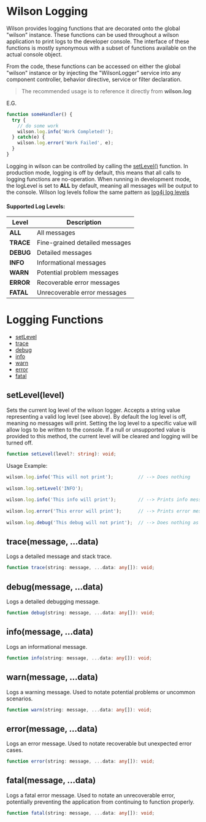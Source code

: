 # Wilson Logging

Wilson provides logging functions that are decorated onto the global "wilson" instance. These functions can be
used throughout a wilson application to print logs to the developer console. The interface of these functions is
mostly synonymous with a subset of functions available on the actual console object.

From the code, these functions can be accessed on either the global "wilson" instance or by injecting the "WilsonLogger"
service into any component controller, behavior directive, service or filter declaration.

> The recommended usage is to reference it directly from **wilson.log**

E.G.
```js
function someHandler() {
  try {
    // do some work
    wilson.log.info('Work Completed!');
  } catch(e) {
    wilson.log.error('Work Failed', e);
  }
}
```

Logging in wilson can be controlled by calling the [setLevel()](#setLevel) function. In production mode, logging is off by
default, this means that all calls to logging functions are no-operation. When running in development mode, the logLevel
is set to **ALL** by default, meaning all messages will be output to the console. Wilson log levels follow the same pattern
as [log4j log levels](https://www.tutorialspoint.com/log4j/log4j_logging_levels.htm)

#### Supported Log Levels:

| Level         | Description                     |
| ----------    | ------------------------------- |
| **ALL**       | All messages                    |
| **TRACE**     | Fine-grained detailed messages  |
| **DEBUG**     | Detailed messages               |
| **INFO**      | Informational messages          |
| **WARN**      | Potential problem messages      |
| **ERROR**     | Recoverable error messages      |
| **FATAL**     | Unrecoverable error messages    |


# Logging Functions

* [setLevel](#setLevel)
* [trace](#trace)
* [debug](#debug)
* [info](#info)
* [warn](#warn)
* [error](#error)
* [fatal](#fatal)


## <a name="setLevel"></a>setLevel(level)

Sets the current log level of the wilson logger. Accepts a string value representing a valid log level (see above). By default
the log level is off, meaning no messages will print. Setting the log level to a specific value will allow logs to be written
to the console. If a null or unsupported value is provided to this method, the current level will be cleared and logging will
be turned off.

```typescript
function setLevel(level?: string): void;
```
Usage Example:
```js
wilson.log.info('This will not print');         // --> Does nothing
 
wilson.log.setLevel('INFO');
 
wilson.log.info('This info will print');        // --> Prints info message to console
 
wilson.log.error('This error will print');      // --> Prints error message to console
 
wilson.log.debug('This debug will not print');  // --> Does nothing as the logLevel is INFO and ignores debug messages
```

## <a name="trace"></a>trace(message, ...data)

Logs a detailed message and stack trace.

```typescript
function trace(string: message, ...data: any[]): void;
```

## <a name="debug"></a>debug(message, ...data)

Logs a detailed debugging message.

```typescript
function debug(string: message, ...data: any[]): void;
```

## <a name="info"></a>info(message, ...data)

Logs an informational message.

```typescript
function info(string: message, ...data: any[]): void;
```

## <a name="warn"></a>warn(message, ...data)

Logs a warning message. Used to notate potential problems or uncommon scenarios.

```typescript
function warn(string: message, ...data: any[]): void;
```

## <a name="error"></a>error(message, ...data)

Logs an error message. Used to notate recoverable but unexpected error cases.

```typescript
function error(string: message, ...data: any[]): void;
```

## <a name="fatal"></a>fatal(message, ...data)

Logs a fatal error message. Used to notate an unrecoverable error, potentially preventing the application from
continuing to function properly.

```typescript
function fatal(string: message, ...data: any[]): void;
```